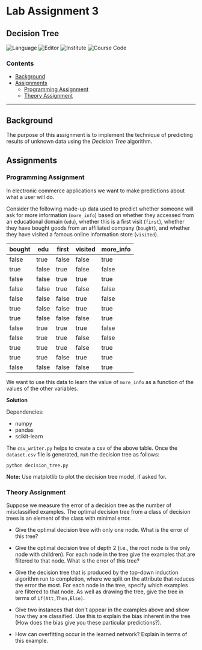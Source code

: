 # Lab Assignment 3<!-- omit in toc -->
## Decision Tree<!-- omit in toc -->
![Language](https://img.shields.io/badge/language-Python3-brightgreen.svg) ![Editor](https://img.shields.io/badge/VS%20Code-1.10.2-blue.svg) ![Institute](https://img.shields.io/badge/Institute-IIITA-yellow.svg) ![Course Code](https://img.shields.io/badge/Course%20Code-IDMW632C-red.svg) 

### Contents

- [Background](#background)
- [Assignments](#assignments)
  - [Programming Assignment](#programming-assignment)
  - [Theory Assignment](#theory-assignment)
___
## Background

The purpose of this assignment is to implement the technique of predicting results of unknown data using the *Decision Tree* algorithm.

## Assignments

### Programming Assignment

In electronic commerce applications we want to make predictions about what a user will do.

Consider the following made-up data used to predict whether someone will ask for more information (`more_info`) based on whether they accessed from an educational domain (`edu`), whether this is a first visit (`first`), whether they have bought goods from an affiliated company (`bought`), and whether they have visited a famous online information store (`visited`).

| bought |  edu  | first | visited | more_info |
|--------|-------|-------|---------|-----------|
| false  | true  | false |  false  |   true    |
| true   | false | true  |  false  |   false   |
| false  | false | true  |  true   |   true    |
| false  | false | true  |  false  |   false   |
| false  | false | false |  true   |   false   |
| true   | false | false |  true   |   true    |
| true   | false | false |  false  |   true    |
| false  | true  | true  |  true   |   false   |
| false  | true  | true  |  false  |   false   |
| true   | true  | true  |  false  |   true    |
| true   | true  | false |  true   |   true    |
| false  | false | false |  false  |   true    |

We want to use this data to learn the value of `more_info` as a function of the values of the other variables.

**Solution**

Dependencies:

- numpy
- pandas
- scikit-learn

The `csv_writer.py` helps to create a csv of the above table. Once the `dataset.csv` file is generated, run the decision tree as follows:

```
python decision_tree.py
```

**Note:** Use matplotlib to plot the decision tree model, if asked for.

### Theory Assignment

Suppose we measure the error of a decision tree as the number of misclassified examples. The optimal decision tree from a class of decision trees is an element of the class with minimal error.

- Give the optimal decision tree with only one node. What is the error of this tree?

- Give the optimal decision tree of depth 2 (i.e., the root node is the only node with children). For each node in the tree give the examples that are filtered to that node. What is the error of this tree?

- Give the decision tree that is produced by the top-down induction algorithm run to completion, where we split on the attribute that reduces the error the most. For each node in the tree, specify which examples are filtered to that node. As well as drawing the tree, give the tree in terms of `if(Att,Then,Else)`.

- Give two instances that don't appear in the examples above and show how they are classified. Use this to explain the bias inherent in the tree (How does the bias give you these particular predictions?).

- How can overfitting occur in the learned network? Explain in terms of this example.
 